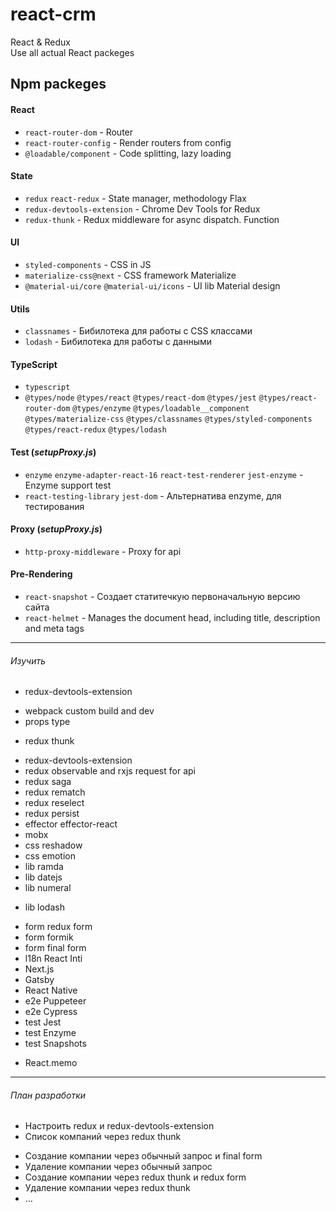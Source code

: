 # react-crm
React &amp; Redux\
Use all actual React packeges

## Npm packeges

#### React
- `react-router-dom` - Router
- `react-router-config` - Render routers from config
- `@loadable/component` - Code splitting, lazy loading

#### State
- `redux` `react-redux` - State manager, methodology Flax
- `redux-devtools-extension` - Chrome Dev Tools for Redux
- `redux-thunk` - Redux middleware for async dispatch. Function

#### UI
- `styled-components` - CSS in JS
- `materialize-css@next` - CSS framework Materialize
- `@material-ui/core` `@material-ui/icons`  - UI lib Material design

#### Utils
- `classnames` - Бибилотека для работы с CSS классами
- `lodash` - Бибилотека для работы с данными

#### TypeScript
- `typescript`
- `@types/node` `@types/react` `@types/react-dom` `@types/jest` `@types/react-router-dom` `@types/enzyme` `@types/loadable__component` `@types/materialize-css` `@types/classnames` `@types/styled-components` `@types/react-redux` `@types/lodash`

#### Test (_setupProxy.js_)
- `enzyme` `enzyme-adapter-react-16` `react-test-renderer` `jest-enzyme` - Enzyme support test
- `react-testing-library` `jest-dom` - Альтернатива enzyme, для тестирования

#### Proxy (_setupProxy.js_)
- `http-proxy-middleware` - Proxy for api

#### Pre-Rendering
- `react-snapshot` - Создает статитечкую первоначальную версию сайта
- `react-helmet` - Manages the document head, including title, description and meta tags
---
###### Изучить
+ redux-devtools-extension
- webpack custom build and dev
- props type
+ redux thunk
- redux-devtools-extension
- redux observable and rxjs request for api
- redux saga
- redux rematch
- redux reselect
- redux persist
- effector effector-react
- mobx
- css reshadow
- css emotion
- lib ramda
- lib datejs
- lib numeral
+ lib lodash
- form redux form
- form formik
- form final form
- l18n React Inti
- Next.js
- Gatsby
- React Native
- e2e Puppeteer
- e2e Cypress
- test Jest
- test Enzyme
- test Snapshots
+ React.memo
---
###### План разработки
+ Настроить redux и redux-devtools-extension
+ Список компаний через redux thunk
- Создание компании через обычный запрос и final form
- Удаление компании через обычный запрос
- Создание компании через redux thunk и redux form
- Удаление компании через redux thunk
- ...
